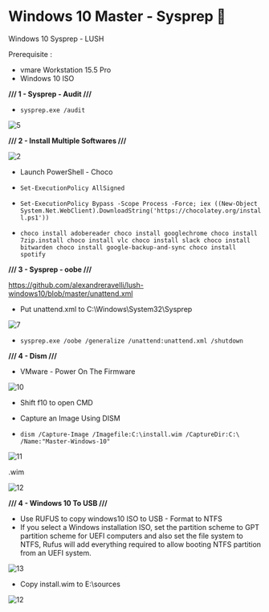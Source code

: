 # Windows 10 Master - Sysprep 🦾

Windows 10 Sysprep - LUSH

Prerequisite :

- vmare Workstation 15.5 Pro
- Windows 10 ISO


**///  1 - Sysprep - Audit ///**
- ``` sysprep.exe /audit ```

![5](https://user-images.githubusercontent.com/22911613/84352420-967a7d80-abbd-11ea-9540-a5a422b6fcbb.jpg)

**///  2 - Install Multiple Softwares  ///**

![2](https://user-images.githubusercontent.com/22911613/84348996-a5116680-abb6-11ea-891e-e64e0c6cac97.jpg)

- Launch PowerShell - Choco

- ``` Set-ExecutionPolicy AllSigned ```
- ``` Set-ExecutionPolicy Bypass -Scope Process -Force; iex ((New-Object System.Net.WebClient).DownloadString('https://chocolatey.org/install.ps1')) ```
- ``` choco install adobereader choco install googlechrome choco install 7zip.install choco install vlc choco install slack choco install bitwarden choco install google-backup-and-sync choco install spotify ```


**///  3 - Sysprep - oobe  ///**

https://github.com/alexandreravelli/lush-windows10/blob/master/unattend.xml

- Put unattend.xml to C:\Windows\System32\Sysprep

![7](https://user-images.githubusercontent.com/22911613/84355106-5669c980-abc2-11ea-97a2-74a4f6a6845a.jpg)

- ``` sysprep.exe /oobe /generalize /unattend:unattend.xml /shutdown ```

**/// 4 - Dism ///**

- VMware - Power On The Firmware 

![10](https://user-images.githubusercontent.com/22911613/84355474-f889b180-abc2-11ea-8a90-2c7ae33b6939.jpg)

- Shift f10 to open CMD
- Capture an Image Using DISM 

- ``` dism /Capture-Image /Imagefile:C:\install.wim /CaptureDir:C:\ /Name:"Master-Windows-10" ```

![11](https://user-images.githubusercontent.com/22911613/84358253-2b35a900-abc7-11ea-8d9d-8e11cd809d94.jpg)

.wim

![12](https://user-images.githubusercontent.com/22911613/84359154-84520c80-abc8-11ea-8e9f-4fb53ef5ddc9.jpg)

**/// 4 - Windows 10 To USB ///**

- Use RUFUS to copy windows10 ISO to USB - Format to NTFS
- If you select a Windows installation ISO, set the partition scheme to GPT partition scheme for UEFI computers and also set the file system to NTFS, Rufus will add everything required to allow booting NTFS partition from an UEFI system.

![13](https://user-images.githubusercontent.com/22911613/84360478-6be2f180-abca-11ea-96dc-21e30a98730a.jpg)

- Copy install.wim to E:\sources

![12](https://user-images.githubusercontent.com/22911613/84361679-4ce55f00-abcc-11ea-8318-642d11987b65.jpg)


